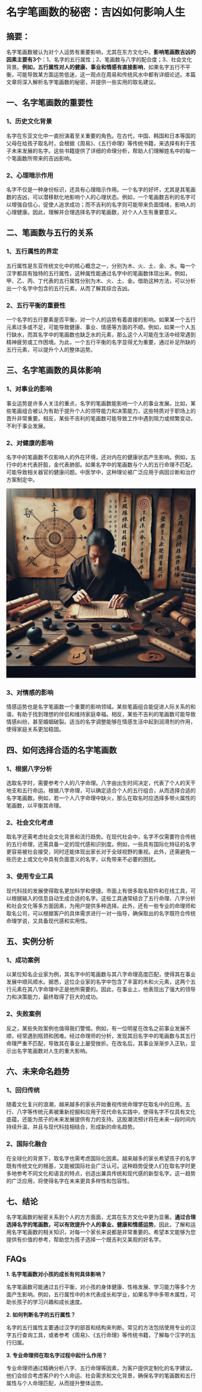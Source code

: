 # 名字笔画数的秘密：吉凶如何影响人生

## 摘要：
名字笔画数被认为对个人运势有重要影响，尤其在东方文化中。**影响笔画数吉凶的因素主要有3个**：1、名字的五行属性；2、笔画数与八字的配合度；3、社会文化背景。**例如，五行属性对人的健康、事业和情感有直接影响**，如果名字五行不平衡，可能导致某方面运势低迷，这一观点在周易和传统风水中都有详细论述。本篇文章将深入解析名字笔画数的秘密，并提供一些实用的取名建议。

## 一、名字笔画数的重要性

### 1、历史文化背景
名字在东亚文化中一直扮演着至关重要的角色。在古代，中国、韩国和日本等国的父母在给孩子取名时，会根据《周易》、《五行命理》等传统书籍，来选择有利于孩子未来发展的名字。这些书籍提供了详细的命理分析，帮助人们理解姓名中的每一个笔画数所带来的吉凶影响。

### 2、心理暗示作用
名字不仅是一种身份标识，还具有心理暗示作用。一个名字的好坏，尤其是其笔画数的吉凶，可以潜移默化地影响个人的心理状态。例如，一个笔画数吉利的名字可以增强自信心，促使人追求成功；而不吉利的名字则可能带来负面情绪，影响人的心理健康。因此，理解并合理选择名字的笔画数，对个人人生有重要意义。

## 二、笔画数与五行的关系

### 1、五行属性的界定
五行属性是东亚传统文化中的核心概念之一，分别为木、火、土、金、水。每一个汉字都具有独特的五行属性，这种属性能通过名字中的笔画数体现出来。例如，甲、乙、丙、丁代表的五行属性分别为木、火、土、金。借助这种方法，可以分析出一个名字中包含的五行元素，从而了解其综合吉凶。

### 2、五行平衡的重要性
一个名字的五行要素是否平衡，对一个人的运势有着直接的影响。如果某一个五行元素过多或不足，可能导致健康、事业、情感等方面的不顺。例如，如果一个人五行缺水，而其名字中的笔画数也缺乏水的元素，那么这个人可能在生活中经常遇到精神疲劳或工作困境。为此，一个五行平衡的名字显得尤为重要，通过补足所缺的五行元素，可以提升个人的整体运势。

## 三、名字笔画数的具体影响

### 1、对事业的影响
事业运势是许多人关注的重点，名字的笔画数能影响一个人的事业发展。比如，某些笔画组合被认为有助于提升个人的领导能力和决策能力，这些特质对于职场上的晋升非常重要。相反，某些不吉利的笔画数可能导致工作中遇到阻力或频繁变动，不利于事业发展。

### 2、对健康的影响
名字中的笔画数不仅影响人的外在环境，还对内在的健康状态产生影响。例如，五行中的木代表肝脏，金代表肺部。如果名字中的笔画数与个人的五行命理不匹配，可能导致相关器官的健康问题。中医学中，这种理论被广泛应用于病因诊断和治疗方案制定中。

![](37_20240628_1_4_1719576158_1.jpg)

### 3、对情感的影响
情感运势也是名字笔画数一个重要的影响领域。某些笔画组合能促进人际关系的和谐，有助于找到理想的伴侣和维持家庭幸福。相反，某些不吉利的笔画数可能导致情感纠纷，甚至婚姻破裂。适当的名字调整能够在情感生活中起到润滑剂的作用，使得家庭关系更加稳固。

## 四、如何选择合适的名字笔画数

### 1、根据八字分析
选取名字时，需要参考个人的八字命理。八字由出生时间决定，代表了个人的天干地支和五行命运。根据八字命理，可以确定适合个人的五行组合，从而选择合适的名字笔画数。例如，若一个人八字命理中缺火，那么在取名时应选择多带火属性的笔画数，以平衡其命理。

### 2、社会文化考虑
取名字还需考虑社会文化背景和流行趋势。在现代社会中，名字不仅需要符合传统的五行命理，还需具备一定的现代感和识别度。例如，一些具有国际化特征的名字更容易被社会接受，同时还能体现出家长对于全球视野的重视。此外，还需避免一些历史上或文化中具有负面意义的名字，以免带来不必要的困扰。

### 3、使用专业工具
现代科技的发展使得取名更加科学和便捷。市面上有很多取名软件和在线工具，可以根据输入的信息自动生成合适的名字。这些工具通常结合了五行命理、八字分析和社会文化等多方面因素，为用户提供多种选择。此外，还有一些专业的命理师和取名公司，可以根据客户的具体需求进行一对一指导，确保取出的名字既符合传统命理学说，又具备现代感和实用性。

## 五、实例分析

### 1、成功案例
以某位知名企业家为例，其名字中的笔画数与其八字命理高度匹配，使得其在事业发展中顺风顺水。据悉，这位企业家的名字中包含了丰富的木和火元素，这两个五行元素在其八字命理中正是他所需要的。因此，在事业上，他表现出了强大的领导力和决策能力，最终取得了巨大的成功。

### 2、失败案例
反之，某些失败案例也值得我们警惕。例如，有一位明星在改名之前事业发展不顺，经常遇到瓶颈和困难。经过命理师的分析，发现其旧名字中的笔画数与其五行命理严重不匹配，导致其在事业上屡受挫折。在改名后，其事业渐渐步入正轨，显示出名字笔画数对人生的重大影响。

## 六、未来命名趋势

### 1、回归传统
随着文化复兴的浪潮，越来越多的家长开始重视传统命理学在取名中的应用。五行、八字等传统元素被重新挖掘和应用于现代命名实践中，使得名字不仅具有文化底蕴，还能为孩子的未来发展提供有力的支持。这股潮流预计将在未来一段时间内持续升温，并且与现代科技相结合，形成新的命名趋势。

### 2、国际化融合
在全球化的背景下，取名字也需考虑国际化因素。越来越多的家长希望孩子的名字既有传统文化的根基，又能被国际社会广泛认可。这种趋势促使人们在取名字时更多地参考不同文化和语言的特点，创造出兼具传统和现代感的新型名字。这一趋势的广泛应用，将使得名字在未来更具多样性和包容性。

## 七、结论

名字笔画数的秘密关系到个人的方方面面，尤其在东方文化中更为显著。**通过合理选择名字的笔画数，可以有效提升个人的事业、健康和情感运势**。因此，了解和运用名字笔画数的相关知识，对每一个家长来说都是非常重要的。希望本文能够为您提供有价值的参考，帮助您为孩子选择一个既吉利又美观的好名字。

## FAQs

**1. 名字笔画数对小孩的成长有何具体影响？**

名字笔画数可能通过五行平衡，对小孩的身体健康、性格发展、学习能力等多个方面产生影响。例如，五行属性中的木代表成长和学业，如果名字中多带木属性，可助长孩子的学习兴趣和成长速度。

**2. 如何判断名字的五行属性？**

名字的五行属性主要通过汉字的部首和结构来判断。常见的方法包括使用专业的汉字五行查询工具，或者参考《周易》、《五行命理》等传统书籍，了解每个汉字的五行归属。

**3. 专业命理师在取名字过程中起什么作用？**

专业命理师通过精确分析八字、五行命理等因素，为客户提供定制化的名字建议。他们会综合考虑客户的个人命运、社会需求和文化背景，确保名字的笔画数和五行属性与个人命理匹配，从而提升整体运势。